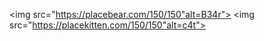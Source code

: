 <img src="https://placebear.com/150/150"alt=B34r">
<img src="https://placekitten.com/150/150"alt=c4t">  
